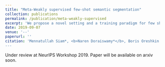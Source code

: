 ```yaml
---
title: "Meta-Weakly supervised few-shot semantic segmentation"
collection: publications
permalink: /publication/meta-weakly-supervised
excerpt: 'We propose a novel setting and a training paradigm for few shot semantic segmentation by the usage of highly available web data with image level labels.'
date: 2019-09-07
venue: '--'
paperurl: ''
citation: 'Mennatullah Siam*, <b>Naren Doraiswamy*</b>, Boris Oreshkin. (2019).<i>NeurIPS Workshop</i>. <b>NeurIPS 2019</b>.''
---
```

Under review at NeurIPS Workshop 2019. Paper will be available on arxiv soon.
